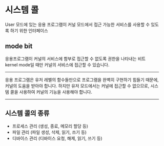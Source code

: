# 시스템 콜

User 모드에 있는 응용 프로그램이 커널 모드에서 접근 가능한 서비스를 사용할 수 있도록 하기 위한 인터페이스

## mode bit
응용프로그램이 커널의 서비스에 함부로 접근할 수 없도록 권한을 나타내는 비트
kernel mode일 때만 커널의 서비스에 접근할 수 있습니다.

***

응용 프로그램은 유저 레벨의 함수들만으로 프로그램을 완벽히 구현하기 힘들기 때문에, 커널의 도움을 받아야 합니다. 하지만 유저 모드에서는 커널에 접근할 수 없으므로, 시스템 콜을 사용하여 커널의 기능을 사용해야 합니다.

***
## 시스템 콜의 종류
- 프로세스 관리 (생성, 종료, 메모리 할당 등)
- 파일 관리 (파일 생성, 삭제, 읽기, 쓰기 등)
- 디바이스 관리 (디바이스 요청, 해제, 읽기, 쓰기 등)